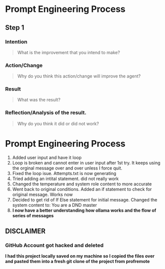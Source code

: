 # Prompt Engineering Process

## Step 1
### Intention
>What is the improvement that you intend to make?

### Action/Change
>Why do you think this action/change will improve the agent?

### Result
>What was the result?

### Reflection/Analysis of the result. 
>Why do you think it did or did not work?


# Prompt Engineering Process

1. Added user input and have it loop
2. Loop is broken and cannot enter in user input after 1st try. It keeps using the orginal message over and over unless I force quit.
3. Fixed the loop isue. Attempts.txt is now generating
4. Tried adding an intital statement. did not really work
5. Changed the temperature and system role content to more accurate
6. Went back to original conditions. Added an if statement to check for original message. Works now
7. Decided to get rid of If Else statement for initial message. Changed the system content to: You are a DND master
8. **I now have a better understanding how ollama works and the flow of series of messages**

## DISCLAIMER

### GitHub Account got hacked and deleted

**I had this project locally saved on my machine so I copied the files over and pasted them into a fresh git clone of the project from profremote**
